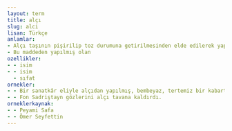 ```yaml
---
layout: term
title: alçı
slug: alci
lisan: Türkçe
anlamlar:
- Alçı taşının pişirilip toz durumuna getirilmesinden elde edilerek yapılarda, sanatta, mimarlıkta ve dişçilikte kullanılan madde
- Bu maddeden yapılmış olan
ozellikler:
- - isim
- - isim
  - sıfat
ornekler:
- - Bir sanatkâr eliyle alçıdan yapılmış, bembeyaz, tertemiz bir kabartma.
- - Fon Sadriştayn gözlerini alçı tavana kaldırdı.
orneklerkaynak:
- - Peyami Safa
- - Ömer Seyfettin
---
```

